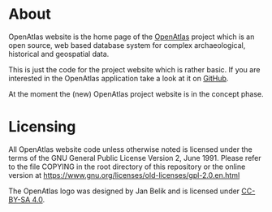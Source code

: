 # About

OpenAtlas website is the home page of the [OpenAtlas](http://openatlas.eu) project which is an open source, web based database system for complex archaeological, historical and geospatial data.

This is just the code for the project website which is rather basic. If you are interested in the OpenAtlas application take a look at it on [GitHub](https://github.com/craws/OpenAtlas).

At the moment the (new) OpenAtlas project website is in the concept phase.

# Licensing

All OpenAtlas website code unless otherwise noted is licensed under the terms of the GNU General Public License Version 2,
June 1991. Please refer to the file COPYING in the root directory of this repository or the online version at https://www.gnu.org/licenses/old-licenses/gpl-2.0.en.html

The OpenAtlas logo was designed by Jan Belik and is licensed under [CC-BY-SA 4.0](<https://creativecommons.org/licenses/by-sa/4.0/>).
